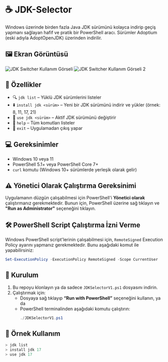 # ☕ JDK-Selector

Windows üzerinde birden fazla Java JDK sürümünü kolayca indirip geçiş yapmanı sağlayan hafif ve pratik bir PowerShell aracı. Sürümler Adoptium (eski adıyla AdoptOpenJDK) üzerinden indirilir.

## 🖼️ Ekran Görüntüsü
![JDK Switcher Kullanım Görseli](https://github.com/user-attachments/assets/c74dbc98-c637-40ee-96eb-1f8d69c667b7)
![JDK Switcher Kullanım Görseli 2](https://github.com/user-attachments/assets/ee29601a-651b-4a00-a803-12cb2cf04658)

## 🔧 Özellikler

- 🔍 `jdk list` – Yüklü JDK sürümlerini listeler
- ⬇️ `install jdk <sürüm>` – Yeni bir JDK sürümünü indirir ve yükler (örnek: 8, 11, 17, 21)
- 🔁 `use jdk <sürüm>` – Aktif JDK sürümünü değiştirir
- 📜 `help` – Tüm komutları listeler
- 🚪 `exit` – Uygulamadan çıkış yapar

## 💻 Gereksinimler

- Windows 10 veya 11
- PowerShell 5.1+ veya PowerShell Core 7+
- `curl` komutu (Windows 10+ sürümlerde yerleşik olarak gelir)

## ⚠️ Yönetici Olarak Çalıştırma Gereksinimi

Uygulamanın düzgün çalışabilmesi için PowerShell'i **Yönetici olarak** çalıştırmanız gerekmektedir. Bunun için, PowerShell üzerine sağ tıklayın ve **"Run as Administrator"** seçeneğini tıklayın.

## 🛠️ PowerShell Script Çalıştırma İzni Verme

Windows PowerShell script'lerinin çalışabilmesi için, `RemoteSigned` Execution Policy ayarını yapmanız gerekmektedir. Bunu aşağıdaki komut ile yapabilirsiniz:

```powershell
Set-ExecutionPolicy -ExecutionPolicy RemoteSigned -Scope CurrentUser
```

## 🚀 Kurulum

1. Bu repoyu klonlayın ya da sadece `JDKSelectorV1.ps1` dosyasını indirin.
2. Çalıştırmak için:
   - Dosyaya sağ tıklayıp **“Run with PowerShell”** seçeneğini kullanın, ya da
   - PowerShell terminalinden aşağıdaki komutu çalıştırın:
     ```powershell
     ./JDKSelectorV1.ps1
     ```

## 🧪 Örnek Kullanım

```powershell
> jdk list
> install jdk 17
> use jdk 17
```
